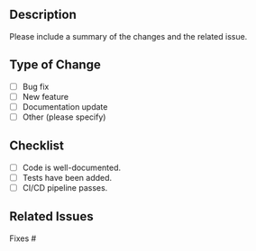 ## Description
Please include a summary of the changes and the related issue.

## Type of Change
- [ ] Bug fix
- [ ] New feature
- [ ] Documentation update
- [ ] Other (please specify)

## Checklist
- [ ] Code is well-documented.
- [ ] Tests have been added.
- [ ] CI/CD pipeline passes.

## Related Issues
Fixes #

